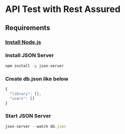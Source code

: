 # API Test with Rest Assured

## Requirements

### [Install Node.js](https://nodejs.org/en/download)
### Install JSON Server
```bash
npm install -g json-server
```

### Create db.json like below
```javascript
{
  "library": [],
  "users": []
}
```
### Start JSON Server
```javascript
json-server --watch db.json
```
